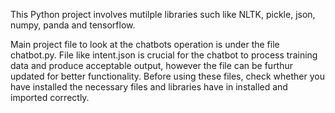 This Python project involves mutilple libraries such like NLTK, pickle, json, numpy, panda and tensorflow.

Main project file to look at the chatbots operation is under the file chatbot.py.
File like intent.json is crucial for the chatbot to process training data and produce acceptable output, however
  the file can be furthur updated for better functionality.
Before using these files, check whether you have installed the necessary files and libraries have in installed and imported correctly.
